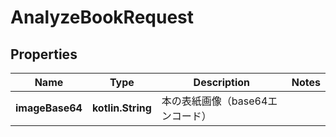 
# AnalyzeBookRequest

## Properties
| Name | Type | Description | Notes |
| ------------ | ------------- | ------------- | ------------- |
| **imageBase64** | **kotlin.String** | 本の表紙画像（base64エンコード） |  |



